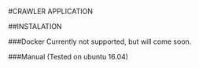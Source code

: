 #CRAWLER APPLICATION

##INSTALATION

###Docker
Currently not supported, but will come soon.

###Manual (Tested on ubuntu 16.04)
